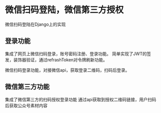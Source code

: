 # 微信扫码登陆，微信第三方授权
微信扫码登陆在Django上的实现

## 登录功能
集成了网页上微信扫码登录，账号密码注册、登录功能。
简单实现了JWT的签发，装饰器验证，通过refrashToken对令牌刷新功能。

微信扫码登录功能，对接微信api，获取登录二维码，扫码后登录。

## 微信第三方功能
集成了微信第三方的扫码授权登录功能
通过api获取到授权二维码链接，用户扫码后获取公众号素材内容
